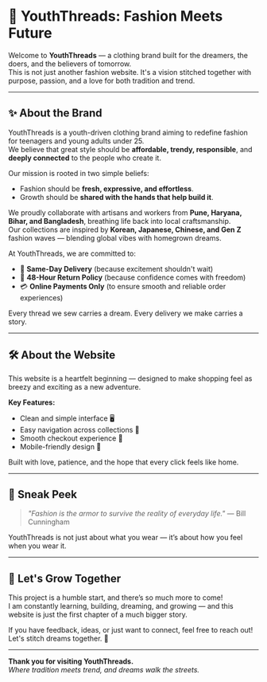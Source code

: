 # 🌟 YouthThreads: Fashion Meets Future

Welcome to **YouthThreads** — a clothing brand built for the dreamers, the doers, and the believers of tomorrow.  
This is not just another fashion website. It's a vision stitched together with purpose, passion, and a love for both tradition and trend.

---

## ✨ About the Brand

YouthThreads is a youth-driven clothing brand aiming to redefine fashion for teenagers and young adults under 25.  
We believe that great style should be **affordable, trendy, responsible**, and **deeply connected** to the people who create it.

Our mission is rooted in two simple beliefs:

- Fashion should be **fresh, expressive, and effortless**.
- Growth should be **shared with the hands that help build it**.

We proudly collaborate with artisans and workers from **Pune, Haryana, Bihar, and Bangladesh**, breathing life back into local craftsmanship.  
Our collections are inspired by **Korean, Japanese, Chinese, and Gen Z** fashion waves — blending global vibes with homegrown dreams.

At YouthThreads, we are committed to:

- 🚀 **Same-Day Delivery** (because excitement shouldn't wait)
- 🔄 **48-Hour Return Policy** (because confidence comes with freedom)
- 💳 **Online Payments Only** (to ensure smooth and reliable order experiences)

Every thread we sew carries a dream. Every delivery we make carries a story.

---

## 🛠️ About the Website

This website is a heartfelt beginning — designed to make shopping feel as breezy and exciting as a new adventure.

**Key Features:**

- Clean and simple interface 🖥️
- Easy navigation across collections 🎨
- Smooth checkout experience 🛒
- Mobile-friendly design 📱

Built with love, patience, and the hope that every click feels like home.

---

## 📸 Sneak Peek

> _"Fashion is the armor to survive the reality of everyday life."_ — Bill Cunningham

YouthThreads is not just about what you wear — it’s about how you feel when you wear it.

---

## 🤝 Let's Grow Together

This project is a humble start, and there’s so much more to come!  
I am constantly learning, building, dreaming, and growing — and this website is just the first chapter of a much bigger story.

If you have feedback, ideas, or just want to connect, feel free to reach out!  
Let's stitch dreams together. 🌸

---

**Thank you for visiting YouthThreads.**  
_Where tradition meets trend, and dreams walk the streets._
